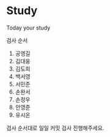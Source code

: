 # Study
Today your study  
  
 검사 순서  
 1. 공영길
 2. 김대웅
 3. 김도희
 4. 백서영
 5. 서민준
 7. 손완서
 8. 손정우
 9. 안영준
 10. 유시온
   
 검사 순서대로 일일 커밋 검사 진행해주세요.
